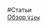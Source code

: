 #Статьи<br/>
[Обзор `View`](https://github.com/rainnogame/learning/blob/master/docs/yii/Rendering/10.View.md)<br/>
